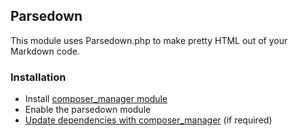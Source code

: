 ## Parsedown

This module uses Parsedown.php to make pretty HTML out of your Markdown code.


### Installation

* Install [composer_manager module](https://drupal.org/project/composer_manager)
* Enable the parsedown module
* [Update dependencies with composer_manager](https://www.drupal.org/node/2405805) (if required)
